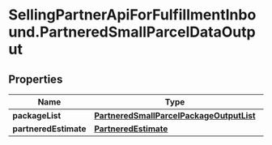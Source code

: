 # SellingPartnerApiForFulfillmentInbound.PartneredSmallParcelDataOutput

## Properties
Name | Type | Description | Notes
------------ | ------------- | ------------- | -------------
**packageList** | [**PartneredSmallParcelPackageOutputList**](PartneredSmallParcelPackageOutputList.md) |  | 
**partneredEstimate** | [**PartneredEstimate**](PartneredEstimate.md) |  | [optional] 


